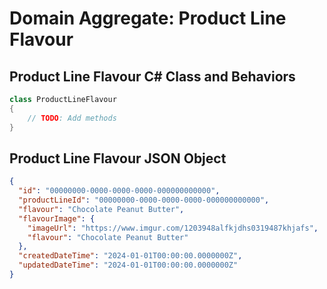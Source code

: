 # Domain Aggregate: Product Line Flavour

## Product Line Flavour C# Class and Behaviors

```csharp
class ProductLineFlavour
{
    // TODO: Add methods
}
```

## Product Line Flavour JSON Object

```json
{
  "id": "00000000-0000-0000-0000-000000000000",
  "productLineId": "00000000-0000-0000-0000-000000000000",
  "flavour": "Chocolate Peanut Butter",
  "flavourImage": {
    "imageUrl": "https://www.imgur.com/1203948alfkjdhs0319487khjafs",
    "flavour": "Chocolate Peanut Butter"
  },
  "createdDateTime": "2024-01-01T00:00:00.0000000Z",
  "updatedDateTime": "2024-01-01T00:00:00.0000000Z"
}
```
